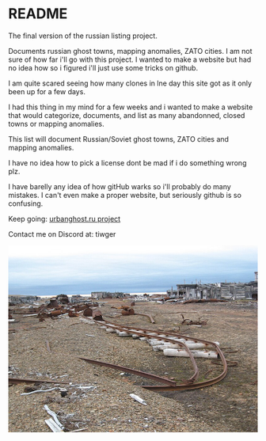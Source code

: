 # README
The final version of the russian listing project.

Documents russian ghost towns, mapping anomalies, ZATO cities. I am not sure of how far i'll go with this project. I wanted to make a website but had no idea how so i figured i'll just use some tricks on github.

I am quite scared seeing how many clones in lne day this site got as it only been up for a few days.

I had this thing in my mind for a few weeks and i wanted to make a website that would categorize, documents, and list as many abandonned, closed towns or mapping anomalies.

This list will document Russian/Soviet ghost towns, ZATO cities and mapping anomalies.

I have no idea how to pick a license dont be mad if i do something wrong plz.

I have barelly any idea of how gitHub warks so i'll probably do many mistakes.
I can't even make a proper website, but seriously github is so confusing.

Keep going: [urbanghost.ru project](https://voytekv.github.io)

Contact me on Discord at: tiwger

![Nordvik](major_data_fold/nordvik_fold/nordvik1.jpg)

